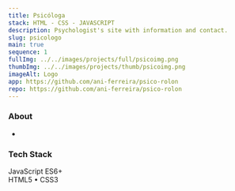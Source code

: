 ```yaml
---
title: Psicóloga
stack: HTML - CSS - JAVASCRIPT
description: Psychologist's site with information and contact.
slug: psicologo
main: true
sequence: 1
fullImg: ../../images/projects/full/psicoimg.png
thumbImg: ../../images/projects/thumb/psicoimg.png
imageAlt: Logo
app: https://github.com/ani-ferreira/psico-rolon
repo: https://github.com/ani-ferreira/psico-rolon
---
```


### About

-

### Tech Stack

JavaScript ES6+  
HTML5 • CSS3
